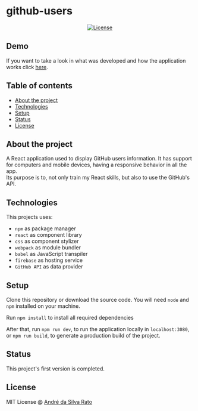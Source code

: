 # github-users

<div align="center">

[![License](https://img.shields.io/badge/license-MIT-blue)](/LICENSE.md)

</div>

## Demo

If you want to take a look in what was developed and how the application works click [here](https://asrato-github-users.web.app/).

## Table of contents

  - [About the project](#about-the-project)
  - [Technologies](#technologies)
  - [Setup](#setup)
  - [Status](#status)
  - [License](#license)

## About the project

A React application used to display GitHub users information. It has support for computers and mobile devices, having a responsive behavior in all the app.  
Its purpose is to, not only train my React skills, but also to use the GitHub's API.

## Technologies
This projects uses:
* `npm` as package manager
* `react` as component library
* `css` as component stylizer
* `webpack` as module bundler
* `babel` as JavaScript transpiler
* `firebase` as hosting service
* `GitHub API` as data provider

## Setup

Clone this repository or download the source code. You will need `node` and `npm` installed on your machine.

Run `npm install` to install all required dependencies

After that, run `npm run dev`, to run the application locally in `localhost:3080`, or `npm run build`, to generate a production build of the project.

## Status

This project's first version is completed.

## License
MIT License @ [André da Silva Rato](https://github.com/asrato)